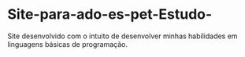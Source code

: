 # Site-para-ado-es-pet-Estudo-
Site desenvolvido com o intuito de desenvolver minhas habilidades em linguagens básicas de programação.
